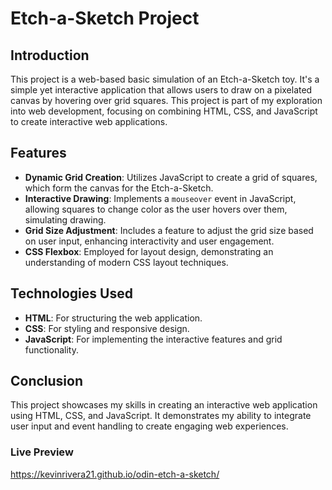 # Etch-a-Sketch Project

## Introduction

This project is a web-based basic simulation of an Etch-a-Sketch toy. It's a simple yet interactive application that allows users to draw on a pixelated canvas by hovering over grid squares. This project is part of my exploration into web development, focusing on combining HTML, CSS, and JavaScript to create interactive web applications.

## Features

- **Dynamic Grid Creation**: Utilizes JavaScript to create a grid of squares, which form the canvas for the Etch-a-Sketch.
- **Interactive Drawing**: Implements a `mouseover` event in JavaScript, allowing squares to change color as the user hovers over them, simulating drawing.
- **Grid Size Adjustment**: Includes a feature to adjust the grid size based on user input, enhancing interactivity and user engagement.
- **CSS Flexbox**: Employed for layout design, demonstrating an understanding of modern CSS layout techniques.

## Technologies Used

- **HTML**: For structuring the web application.
- **CSS**: For styling and responsive design.
- **JavaScript**: For implementing the interactive features and grid functionality.

## Conclusion

This project showcases my skills in creating an interactive web application using HTML, CSS, and JavaScript. It demonstrates my ability to integrate user input and event handling to create engaging web experiences.

### Live Preview
https://kevinrivera21.github.io/odin-etch-a-sketch/

